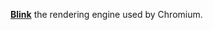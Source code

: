 [**Blink**](https://chromium.googlesource.com/playground/chromium-org-site/+/refs/heads/main/blink/index.md) the rendering engine used by Chromium.

